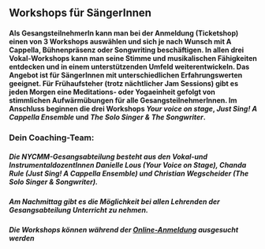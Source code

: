 ## **Workshops für SängerInnen**
#### Als GesangsteilnehmerIn kann man bei der Anmeldung (Ticketshop) einen von 3 Workshops auswählen und sich je nach Wunsch mit A Cappella, Bühnenpräsenz oder Songwriting beschäftigen. In allen drei Vokal-Workshops kann man seine Stimme und musikalischen Fähigkeiten entdecken und in einem unterstützenden Umfeld weiterentwickeln. Das Angebot ist für SängerInnen mit unterschiedlichen Erfahrungswerten geeignet. Für Frühaufsteher (trotz nächtlicher Jam Sessions) gibt es jeden Morgen eine Meditations- oder Yogaeinheit gefolgt von stimmlichen Aufwärmübungen für alle GesangsteilnehmerInnen. Im Anschluss beginnen die drei Workshops *Your voice on stage*, *Just Sing! A Cappella Ensemble* und *The Solo Singer & The Songwriter*.
### **Dein Coaching-Team:**
##### Die NYCMM-Gesangsabteilung besteht aus den Vokal-und InstrumentaldozentInnen Danielle Lous (Your Voice on Stage), Chanda Rule (Just Sing! A Cappella Ensemble) und Christian Wegscheider (The Solo Singer & Songwriter).
##### Am Nachmittag gibt es die Möglichkeit bei allen Lehrenden der Gesangsabteilung Unterricht zu nehmen.

##### **Die Workshops können während der [Online-Anmeldung](/workshop/#tickets) ausgesucht werden**
